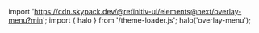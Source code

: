 <!--
type: template
name: overlay-menu
-->

import 'https://cdn.skypack.dev/@refinitiv-ui/elements@next/overlay-menu?min';
import { halo } from '/theme-loader.js';
halo('overlay-menu');
